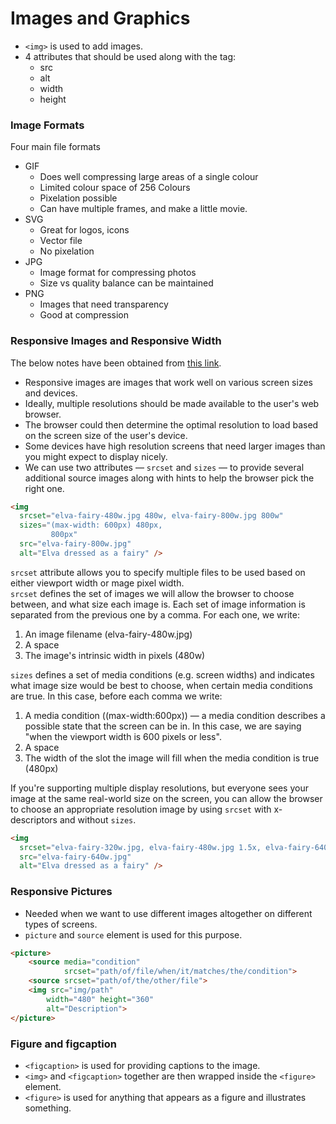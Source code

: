 # Images and Graphics

- ```<img>``` is used to add images.
- 4 attributes that should be used along with the tag:
  - src
  - alt
  - width
  - height

### Image Formats

Four main file formats
- GIF
  - Does well compressing large areas of a single colour
  - Limited colour space of 256 Colours
  - Pixelation possible
  - Can have multiple frames, and make a little movie.
- SVG
  - Great for logos, icons
  - Vector file
  - No pixelation
- JPG
  - Image format for compressing photos
  - Size vs quality balance can be maintained
- PNG
  - Images that need transparency
  - Good at compression

### Responsive Images and Responsive Width

The below notes have been obtained from [this link]( https://developer.mozilla.org/en-US/docs/Learn/HTML/Multimedia_and_embedding/Responsive_images).

- Responsive images are images that work well on various screen sizes and devices.
- Ideally, multiple resolutions should be made available to the user's web browser. 
- The browser could then determine the optimal resolution to load based on the screen size of the user's device. 
- Some devices have high resolution screens that need larger images than you might expect to display nicely. 
- We can use two attributes — ```srcset``` and ```sizes``` — to provide several additional source images along with hints to help the browser pick the right one. 

```html
<img
  srcset="elva-fairy-480w.jpg 480w, elva-fairy-800w.jpg 800w"
  sizes="(max-width: 600px) 480px,
         800px"
  src="elva-fairy-800w.jpg"
  alt="Elva dressed as a fairy" />
```
```srcset``` attribute allows you to specify multiple files to be used based on either viewport width or mage pixel width. <br>
```srcset``` defines the set of images we will allow the browser to choose between, and what size each image is. Each set of image information is separated from the previous one by a comma. For each one, we write:
1. An image filename (elva-fairy-480w.jpg)
2. A space
3. The image's intrinsic width in pixels (480w)

```sizes``` defines a set of media conditions (e.g. screen widths) and indicates what image size would be best to choose, when certain media conditions are true. In this case, before each comma we write:
1. A media condition ((max-width:600px)) — a media condition describes a possible state that the screen can be in. In this case, we are saying "when the viewport width is 600 pixels or less".
2. A space
3. The width of the slot the image will fill when the media condition is true (480px)

If you're supporting multiple display resolutions, but everyone sees your image at the same real-world size on the screen, you can allow the browser to choose an appropriate resolution image by using ```srcset``` with x-descriptors and without ```sizes```.

```html
<img
  srcset="elva-fairy-320w.jpg, elva-fairy-480w.jpg 1.5x, elva-fairy-640w.jpg 2x"
  src="elva-fairy-640w.jpg"
  alt="Elva dressed as a fairy" />
```
### Responsive Pictures

- Needed when we want to use different images altogether on different types of screens.
- ```picture``` and ```source``` element is used for this purpose.

```html
<picture>
    <source media="condition"
            srcset="path/of/file/when/it/matches/the/condition">
    <source srcset="path/of/the/other/file">
    <img src="img/path"
        width="480" height="360"
        alt="Description">
</picture>
```
### Figure and figcaption

- ```<figcaption>``` is used for providing captions to the image.
- ```<img>``` and ```<figcaption>``` together are then wrapped inside the ```<figure>``` element.
- ```<figure>``` is used for anything that appears as a figure and illustrates something.
